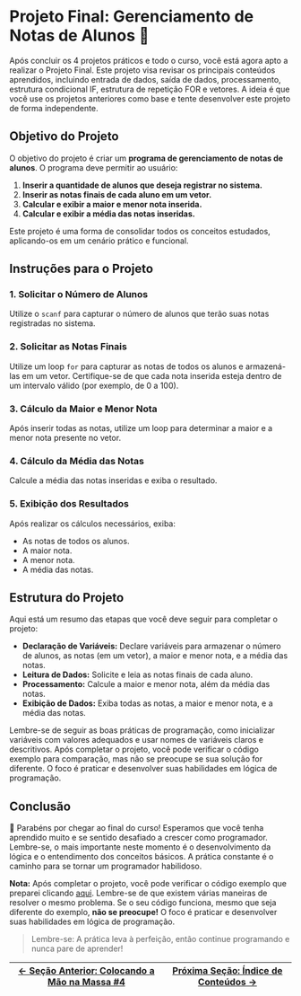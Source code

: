 # Projeto Final: Gerenciamento de Notas de Alunos 📝

Após concluir os 4 projetos práticos e todo o curso, você está agora apto a realizar o Projeto Final. Este projeto visa revisar os principais conteúdos aprendidos, incluindo entrada de dados, saída de dados, processamento, estrutura condicional IF, estrutura de repetição FOR e vetores. A ideia é que você use os projetos anteriores como base e tente desenvolver este projeto de forma independente.

## Objetivo do Projeto

O objetivo do projeto é criar um **programa de gerenciamento de notas de alunos**. O programa deve permitir ao usuário:

1. **Inserir a quantidade de alunos que deseja registrar no sistema.**
2. **Inserir as notas finais de cada aluno em um vetor.**
3. **Calcular e exibir a maior e menor nota inserida.**
4. **Calcular e exibir a média das notas inseridas.**

Este projeto é uma forma de consolidar todos os conceitos estudados, aplicando-os em um cenário prático e funcional.

## Instruções para o Projeto

### 1. Solicitar o Número de Alunos

Utilize o `scanf` para capturar o número de alunos que terão suas notas registradas no sistema.

### 2. Solicitar as Notas Finais

Utilize um loop `for` para capturar as notas de todos os alunos e armazená-las em um vetor. Certifique-se de que cada nota inserida esteja dentro de um intervalo válido (por exemplo, de 0 a 100).

### 3. Cálculo da Maior e Menor Nota

Após inserir todas as notas, utilize um loop para determinar a maior e a menor nota presente no vetor.

### 4. Cálculo da Média das Notas

Calcule a média das notas inseridas e exiba o resultado.

### 5. Exibição dos Resultados

Após realizar os cálculos necessários, exiba:

-   As notas de todos os alunos.
-   A maior nota.
-   A menor nota.
-   A média das notas.

## Estrutura do Projeto

Aqui está um resumo das etapas que você deve seguir para completar o projeto:

-   **Declaração de Variáveis:** Declare variáveis para armazenar o número de alunos, as notas (em um vetor), a maior e menor nota, e a média das notas.
-   **Leitura de Dados:** Solicite e leia as notas finais de cada aluno.
-   **Processamento:** Calcule a maior e menor nota, além da média das notas.
-   **Exibição de Dados:** Exiba todas as notas, a maior e menor nota, e a média das notas.

Lembre-se de seguir as boas práticas de programação, como inicializar variáveis com valores adequados e usar nomes de variáveis claros e descritivos. Após completar o projeto, você pode verificar o código exemplo para comparação, mas não se preocupe se sua solução for diferente. O foco é praticar e desenvolver suas habilidades em lógica de programação.

## Conclusão

🎉 Parabéns por chegar ao final do curso! Esperamos que você tenha aprendido muito e se sentido desafiado a crescer como programador. Lembre-se, o mais importante neste momento é o desenvolvimento da lógica e o entendimento dos conceitos básicos. A prática constante é o caminho para se tornar um programador habilidoso.

**Nota:** Após completar o projeto, você pode verificar o código exemplo que preparei clicando [aqui](). Lembre-se de que existem várias maneiras de resolver o mesmo problema. Se o seu código funciona, mesmo que seja diferente do exemplo, **não se preocupe!** O foco é praticar e desenvolver suas habilidades em lógica de programação.

> Lembre-se: A prática leva à perfeição, então continue programando e nunca pare de aprender!

| [← Seção Anterior: Colocando a Mão na Massa #4](https://github.com/ArturColen/Pre-AEDS1-Workshop/blob/main/materiais/06-vetores/06.05-colocando-a-mao-na-massa-04.md) | [Próxima Seção: Índice de Conteúdos →](https://github.com/ArturColen/Pre-AEDS1-Workshop) |
| --------------------------------------------------------------------------------------------------------------------------------------------------------------------- | ---------------------------------------------------------------------------------------- |

